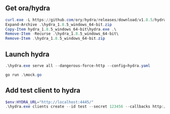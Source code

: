 ## Get ora/hydra
```powershell
curl.exe -L https://github.com/ory/hydra/releases/download/v1.8.5/hydra_1.8.5_windows_64-bit.zip -O
Expand-Archive .\hydra_1.8.5_windows_64-bit.zip
Copy-Item hydra_1.8.5_windows_64-bit\hydra.exe .\
Remove-Item -Recurse .\hydra_1.8.5_windows_64-bit\
Remove-Item .\hydra_1.8.5_windows_64-bit.zip
```

## Launch hydra
```powershell
.\hydra.exe serve all --dangerous-force-http --config=hydra.yaml
```

```powershell
go run .\mock.go
```

## Add test client to hydra
```powershell
$env:HYDRA_URL="http://localhost:4445/"
.\hydra.exe clients create --id test --secret 123456 --callbacks http://localhost:4447/callback --response-types code,token,id_token
```
